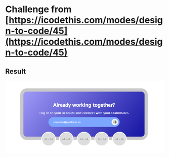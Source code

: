 # Challenge from [https://icodethis.com/modes/design-to-code/45](https://icodethis.com/modes/design-to-code/45)

## Result

![Result Image](./result.png)
